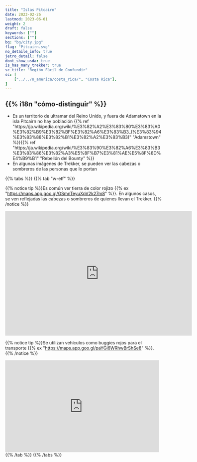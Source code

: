 ```yaml
---
title: "Islas Pitcairn"
date: 2023-02-26
lastmod: 2023-06-01
weight: 2
draft: false
keywords: [""]
sections: [""]
bg: "bg/city.jpg"
flag: "Pitcairn.svg"
no_detaile_info: true
jetro_detail: false
dont_show_usda: true
is_has_many_trekker: true
sc_title: "Región Fácil de Confundir"
sc: [
    ["../../n_america/costa_rica/", "Costa Rica"],
]
---
```


<div class="main-desciption country-description">
    <h2 class="section-title">{{% i18n "cómo-distinguir" %}}</h2>
    <ul class="rule-list">
        <li>Es un territorio de ultramar del Reino Unido, y fuera de Adamstown en la isla Pitcairn no hay población {{% ref "https://ja.wikipedia.org/wiki/%E3%82%A2%E3%83%80%E3%83%A0%E3%82%B9%E3%82%BF%E3%82%A6%E3%83%B3_(%E3%83%94%E3%83%88%E3%82%B1%E3%82%A2%E3%83%B3)" "Adamstown" %}}{{% ref "https://ja.wikipedia.org/wiki/%E3%83%90%E3%82%A6%E3%83%B3%E3%83%86%E3%82%A3%E5%8F%B7%E3%81%AE%E5%8F%8D%E4%B9%B1" "Rebelión del Bounty" %}}</li>
        <li>En algunas imágenes de Trekker, se pueden ver las cabezas o sombreros de las personas que lo portan</li>
    </ul>
</div>

{{% tabs %}}
{{% tab "w-etf" %}}

{{% notice tip %}}Es común ver tierra de color rojizo {{% ex "https://maps.app.goo.gl/GSmnTeyuXpV2k27m8" %}}. En algunos casos, se ven reflejadas las cabezas o sombreros de quienes llevan el Trekker.
{{% /notice %}}
<div class="googlemap-if">
<iframe src="https://www.google.com/maps/embed?pb=!4v1695731793381!6m8!1m7!1sEoNne5DJvhdNkbzxzWPMyQ!2m2!1d-25.06773286507657!2d-130.1080771747584!3f145.27646300043733!4f-52.96307466727981!5f0.4000000000000002" width="600" height="400" style="border:0;" allowfullscreen="" loading="lazy" referrerpolicy="no-referrer-when-downgrade"></iframe>
</div>

{{% notice tip %}}Se utilizan vehículos como buggies rojos para el transporte {{% ex "https://maps.app.goo.gl/paYGi6WRhwBrShSe8" %}}.
{{% /notice %}}
<div class="googlemap-if">
<iframe src="https://www.google.com/maps/embed?pb=!4v1686018117236!6m8!1m7!1sRP1OlgvCG-yBATpiP4zzgQ!2m2!1d-25.06878019670753!2d-130.0960184171982!3f232.26171080623598!4f-16.976671611022482!5f0.7820865974627469" width="495" height="295" style="border:0;" allowfullscreen="" loading="lazy" referrerpolicy="no-referrer-when-downgrade"></iframe>
</div>
{{% /tab  %}}
{{% /tabs  %}}
